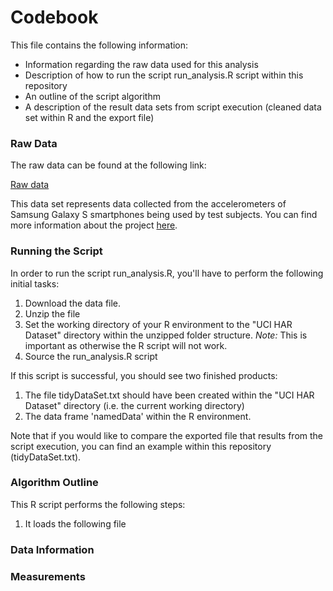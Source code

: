 # Codebook

This file contains the following information:

- Information regarding the raw data used for this analysis
- Description of how to run the script run_analysis.R script within this repository
- An outline of the script algorithm
- A description of the result data sets from script execution (cleaned data set within R and the export file)

### Raw Data

The raw data can be found at the following link:

[Raw data](https://d396qusza40orc.cloudfront.net/getdata%2Fprojectfiles%2FUCI%20HAR%20Dataset.zip)

This data set represents data collected from the accelerometers of Samsung Galaxy S smartphones being used by test subjects. You can find more information about the project [here](http://archive.ics.uci.edu/ml/datasets/Human+Activity+Recognition+Using+Smartphones).

### Running the Script

In order to run the script run_analysis.R, you'll have to perform the following initial tasks:

1. Download the data file.
2. Unzip the file
3. Set the working directory of your R environment to the "UCI HAR Dataset" directory within the unzipped folder structure. *Note:* This is important as otherwise the R script will not work.
4. Source the run_analysis.R script

If this script is successful, you should see two finished products:

1. The file tidyDataSet.txt should have been created within the "UCI HAR Dataset" directory (i.e. the current working directory)
2. The data frame 'namedData' within the R environment.

Note that if you would like to compare the exported file that results from the script execution, you can find an example within this repository (tidyDataSet.txt).

### Algorithm Outline

This R script performs the following steps:

1. It loads the following file

### Data Information

### Measurements
